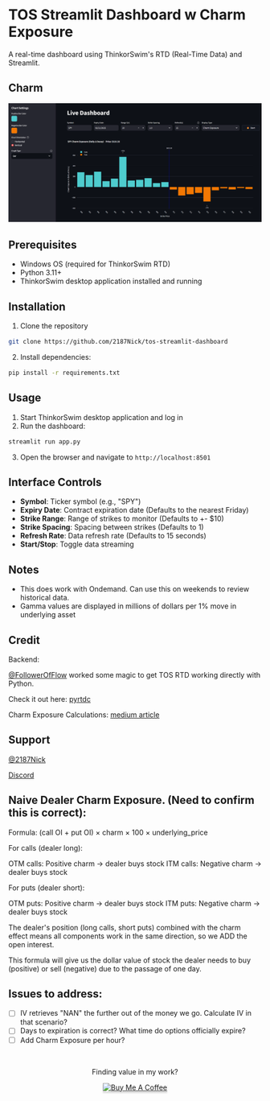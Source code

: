 # TOS Streamlit Dashboard w Charm Exposure

A real-time dashboard using ThinkorSwim's RTD (Real-Time Data) and Streamlit.

## Charm
![Charm Demo](charm.png)


## Prerequisites

- Windows OS (required for ThinkorSwim RTD)
- Python 3.11+
- ThinkorSwim desktop application installed and running

## Installation

1. Clone the repository
```bash
git clone https://github.com/2187Nick/tos-streamlit-dashboard
```
2. Install dependencies:
```bash
pip install -r requirements.txt
```

## Usage

1. Start ThinkorSwim desktop application and log in
2. Run the dashboard:
```bash
streamlit run app.py
```
3. Open the browser and navigate to `http://localhost:8501`

## Interface Controls


- **Symbol**: Ticker symbol (e.g., "SPY")
- **Expiry Date**:  Contract expiration date (Defaults to the nearest Friday)
- **Strike Range**: Range of strikes to monitor (Defaults to +- $10)
- **Strike Spacing**: Spacing between strikes (Defaults to 1)
- **Refresh Rate**: Data refresh rate (Defaults to 15 seconds)
- **Start/Stop**: Toggle data streaming

## Notes

- This does work with Ondemand. Can use this on weekends to review historical data.
- Gamma values are displayed in millions of dollars per 1% move in underlying asset

## Credit
Backend:

[@FollowerOfFlow](https://x.com/FollowerOfFlow) worked some magic to get TOS RTD working directly with Python.

Check it out here: [pyrtdc](https://github.com/tifoji/pyrtdc/)

Charm Exposure Calculations:  [medium article](https://medium.com/option-screener/so-youve-heard-about-gamma-exposure-gex-but-what-about-vanna-and-charm-exposures-47ed9109d26a)

## Support
[@2187Nick](https://x.com/2187Nick)

[Discord](https://discord.com/invite/vxKepZ6XNC)

## Naive Dealer Charm Exposure. (Need to confirm this is correct):
Formula: (call OI + put OI) × charm × 100 × underlying_price

For calls (dealer long):

OTM calls: Positive charm → dealer buys stock
ITM calls: Negative charm → dealer buys stock


For puts (dealer short):

OTM puts: Positive charm → dealer buys stock
ITM puts: Negative charm → dealer buys stock

The dealer's position (long calls, short puts) combined with the charm effect means
all components work in the same direction, so we ADD the open interest.

This formula will give us the dollar value of stock the dealer needs to buy (positive)
or sell (negative) due to the passage of one day.

## Issues to address:
- [ ] IV retrieves "NAN" the further out of the money we go. Calculate IV in that scenario?
- [ ] Days to expiration is correct? What time do options officially expire?
- [ ] Add Charm Exposure per hour?

<br />
<div align="center">
  <p>Finding value in my work?</p>
  <a href="https://www.buymeacoffee.com/2187Nick" target="_blank"><img src="https://www.buymeacoffee.com/assets/img/custom_images/orange_img.png" alt="Buy Me A Coffee" style="height: 41px !important;width: 174px !important;box-shadow: 0px 3px 2px 0px rgba(190, 190, 190, 0.5) !important;-webkit-box-shadow: 0px 3px 2px 0px rgba(190, 190, 190, 0.5) !important;" ></a>
</div>
